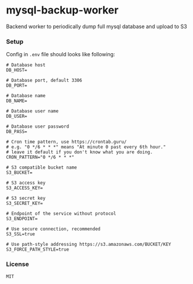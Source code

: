 # mysql-backup-worker
Backend worker to periodically dump full mysql database and upload to S3

### Setup
Config in ``.env`` file should looks like following:
```shell
# Database host
DB_HOST=

# Database port, default 3306
DB_PORT=

# Database name
DB_NAME=

# Database user name
DB_USER=

# Database user password
DB_PASS=

# Cron time pattern, use https://crontab.guru/
# e.g. "0 */6 * * *" means "At minute 0 past every 6th hour."
# leave it default if you don't know what you are doing.
CRON_PATTERN="0 */6 * * *"

# S3 compatible bucket name
S3_BUCKET=

# S3 access key
S3_ACCESS_KEY=

# S3 secret key
S3_SECRET_KEY=

# Endpoint of the service without protocol
S3_ENDPOINT=

# Use secure connection, recommended
S3_SSL=true

# Use path-style addressing https://s3.amazonaws.com/BUCKET/KEY
S3_FORCE_PATH_STYLE=true
```

### License
```MIT```
